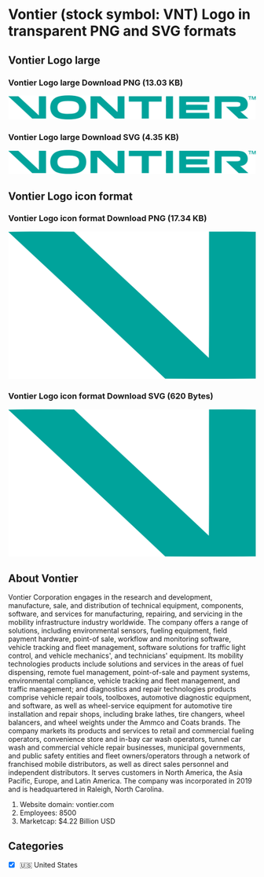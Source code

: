 # Vontier (stock symbol: VNT) Logo in transparent PNG and SVG formats

## Vontier Logo large

### Vontier Logo large Download PNG (13.03 KB)

![Vontier Logo large Download PNG (13.03 KB)](/img/orig/VNT_BIG-e708b30f.png)

### Vontier Logo large Download SVG (4.35 KB)

![Vontier Logo large Download SVG (4.35 KB)](/img/orig/VNT_BIG-9bfc82c9.svg)

## Vontier Logo icon format

### Vontier Logo icon format Download PNG (17.34 KB)

![Vontier Logo icon format Download PNG (17.34 KB)](/img/orig/VNT-6354607c.png)

### Vontier Logo icon format Download SVG (620 Bytes)

![Vontier Logo icon format Download SVG (620 Bytes)](/img/orig/VNT-2b3c5464.svg)

## About Vontier

Vontier Corporation engages in the research and development, manufacture, sale, and distribution of technical equipment, components, software, and services for manufacturing, repairing, and servicing in the mobility infrastructure industry worldwide. The company offers a range of solutions, including environmental sensors, fueling equipment, field payment hardware, point-of sale, workflow and monitoring software, vehicle tracking and fleet management, software solutions for traffic light control, and vehicle mechanics', and technicians' equipment. Its mobility technologies products include solutions and services in the areas of fuel dispensing, remote fuel management, point-of-sale and payment systems, environmental compliance, vehicle tracking and fleet management, and traffic management; and diagnostics and repair technologies products comprise vehicle repair tools, toolboxes, automotive diagnostic equipment, and software, as well as wheel-service equipment for automotive tire installation and repair shops, including brake lathes, tire changers, wheel balancers, and wheel weights under the Ammco and Coats brands. The company markets its products and services to retail and commercial fueling operators, convenience store and in-bay car wash operators, tunnel car wash and commercial vehicle repair businesses, municipal governments, and public safety entities and fleet owners/operators through a network of franchised mobile distributors, as well as direct sales personnel and independent distributors. It serves customers in North America, the Asia Pacific, Europe, and Latin America. The company was incorporated in 2019 and is headquartered in Raleigh, North Carolina.

1. Website domain: vontier.com
2. Employees: 8500
3. Marketcap: $4.22 Billion USD


## Categories
- [x] 🇺🇸 United States
